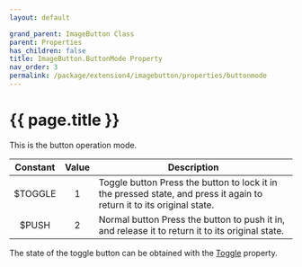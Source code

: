 ```yaml
---
layout: default

grand_parent: ImageButton Class
parent: Properties
has_children: false
title: ImageButton.ButtonMode Property
nav_order: 3
permalink: /package/extension4/imagebutton/properties/buttonmode
---
```

# {{ page.title }}

This is the button operation mode.

| Constant | Value | Description                                                                                                            |
|:----------:|:-----:|------------------------------------------------------------------------------------------------------------------------|
| $TOGGLE  |   1   | Toggle button Press the button to lock it in the pressed state, and press it again to return it to its original state. |
| $PUSH    |   2   | Normal button Press the button to push it in, and release it to return it to its original state.                       |

The state of the toggle button can be obtained with the <a href="/package/extension4/imagebutton/properties/toggle">Toggle</a> property.
